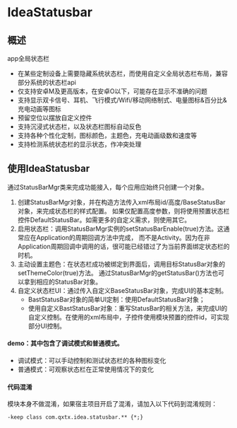 IdeaStatusbar
=============

## **概述**
app全局状态栏
+ 在某些定制设备上需要隐藏系统状态栏，而使用自定义全局状态栏布局，兼容部分系统的状态栏api
+ 仅支持安卓M及更高版本，在安卓O以下，可能存在显示不准确的问题
+ 支持显示双卡信号、耳机、飞行模式/Wifi/移动网络制式、电量图标&百分比&充电动画等图标
+ 预留空位以摆放自定义控件
+ 支持沉浸式状态栏，以及状态栏图标自动反色
+ 支持各种个性化定制，图标颜色，主题色，充电动画级数和速度等
+ 支持检测系统状态栏的显示状态，作冲突处理

## **使用IdeaStatusbar**
通过StatusBarMgr类来完成功能接入，每个应用应始终只创建一个对象。
  1. 创建StatusBarMgr对象，并在构造方法传入xml布局id/高度/BaseStatusBar对象，来完成状态栏的样式配置。
      如果仅配置高度参数，则将使用预置状态栏控件DefaultStatusBar。如需更多的自定义需求，则使用其它。
  2. 启用状态栏：调用StatusBarMgr实例的setStatusBarEnable(true)方法。这通常应在Application的周期回调方法中完成，
      而不是Activity。因为在非Application周期回调中调用的话，很可能已经错过了为当前界面绑定状态栏的时机。
  3. 主动设置主题色：在状态栏成功被绑定到界面后，调用目标StatusBar对象的setThemeColor(true)方法。
      通过StatusBarMgr的getStatusBar()方法也可以拿到相应的StatusBar对象。
  4. 自定义状态栏UI：通过传入自定义BaseStatusBar对象，完成UI的基本定制。
     - BastStatusBar对象的简单UI定制：使用DefaultStatusBar对象；
     - 使用自定义BastStatusBar对象：重写StatusBar的相关方法，来完成UI的自定义控制。在使用的xml布局中，子控件使用模块预置的控件id，可实现部分UI控制。

#### **demo**：其中包含了调试模式和普通模式。
  - 调试模式：可以手动控制和测试状态栏的各种图标变化
  - 普通模式：可观察状态栏在正常使用情况下的变化

#### **代码混淆**
模块本身不做混淆，如果宿主项目开启了混淆，请加入以下代码到混淆规则：
  ```
  -keep class com.qxtx.idea.statusbar.** {*;}
  ```
